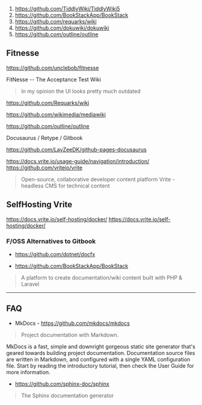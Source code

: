 1. https://github.com/TiddlyWiki/TiddlyWiki5
2. https://github.com/BookStackApp/BookStack
3. https://github.com/requarks/wiki
4. https://github.com/dokuwiki/dokuwiki
5. https://github.com/outline/outline


## Fitnesse

https://github.com/unclebob/fitnesse

FitNesse -- The Acceptance Test Wiki

> In my opinion the UI looks pretty much outdated



https://github.com/Requarks/wiki


https://github.com/wikimedia/mediawiki


https://github.com/outline/outline

Docusaurus / Retype / Gitbook

https://github.com/LayZeeDK/github-pages-docusaurus

https://docs.vrite.io/usage-guide/navigation/introduction/
https://github.com/vriteio/vrite

> Open-source, collaborative developer content platform
Vrite - headless CMS for technical content

## SelfHosting Vrite

https://docs.vrite.io/self-hosting/docker/
https://docs.vrite.io/self-hosting/docker/

### F/OSS Alternatives to Gitbook

* https://github.com/dotnet/docfx

>

* https://github.com/BookStackApp/BookStack

> A platform to create documentation/wiki content built with PHP & Laravel

---

## FAQ

* MkDocs - https://github.com/mkdocs/mkdocs

>  Project documentation with Markdown. 

MkDocs is a fast, simple and downright gorgeous static site generator that's geared towards building project documentation. Documentation source files are written in Markdown, and configured with a single YAML configuration file. Start by reading the introductory tutorial, then check the User Guide for more information.

* https://github.com/sphinx-doc/sphinx

>  The Sphinx documentation generator 